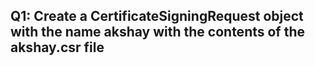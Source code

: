 ## Q1: Create a CertificateSigningRequest object with the name akshay with the contents of the akshay.csr file
